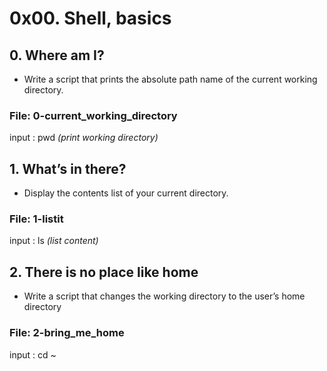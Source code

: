 # 0x00. Shell, basics
## 0. Where am I?
* Write a script that prints the absolute path name of the current working directory.
### File: 0-current_working_directory
input : pwd *(print working directory)*
## 1. What’s in there?
* Display the contents list of your current directory.
### File: 1-listit
input : ls *(list content)*
## 2. There is no place like home
* Write a script that changes the working directory to the user’s home directory
### File: 2-bring_me_home
input : cd ~

